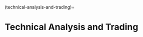 (technical-analysis-and-trading)=
# Technical Analysis and Trading

[//]: # (TODO: [L] Write article)